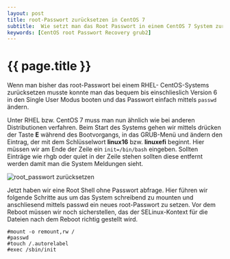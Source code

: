 ```yaml
---
layout: post
title: root-Passwort zurücksetzen in CentOS 7
subtitle:  Wie setzt man das Root Passwort in einem CentOS 7 System zurücksetzt wenn man es vergessen hat. Es ist zwar ärgerlich aber auch kein grossen Aufwand.
keywords: [CentOS root Passwort Recovery grub2]
---
```

# {{ page.title }}

Wenn man bisher das root-Passwort bei einem RHEL- CentOS-Systems zurücksetzen musste konnte man das bequem bis einschlieslich Version 6 in den Single User Modus booten und das Passwort einfach mittels `passwd` ändern.

Unter RHEL bzw. CentOS 7 muss man nun ähnlich wie bei anderen Distributionen verfahren. Beim Start des Systems gehen wir mittels drücken der Taste **E**  während des Bootvorgangs, in das GRUB-Menü und ändern den Eintrag, der mit dem Schlüsselwort **linux16** bzw. **linuxefi** beginnt. Hier müssen wir am Ende der Zeile ein `init=/bin/bash` eingeben. Sollten Einträge wie rhgb oder quiet in der Zeile stehen sollten diese entfernt werden damit man die System Meldungen sieht.

![root_passwort zurücksetzen](https://www.elastic2ls.com/wp-content/uploads/2015/06/centos7-init-sh.png)

Jetzt haben wir eine Root Shell ohne Passwort abfrage. Hier führen wir folgende Schritte aus um das System schreibend zu mounten und anschliesend mittels passwd ein neues root-Passwort zu setzen. Vor dem Reboot müssen wir noch sicherstellen, das der SELinux-Kontext für die Dateien nach dem Reboot richtig gestellt wird.

```
#mount -o remount,rw /
#passwd
#touch /.autorelabel
#exec /sbin/init
```
